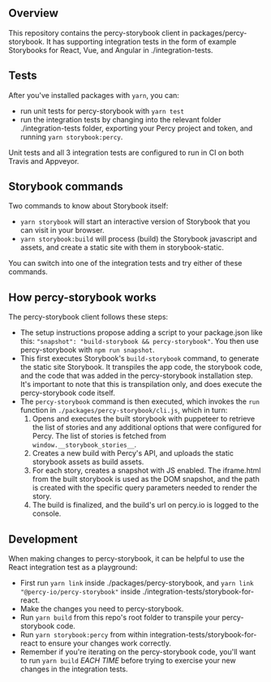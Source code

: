 ## Overview
This repository contains the percy-storybook client in packages/percy-storybook.  It has supporting integration tests in the form of example Storybooks for React, Vue, and Angular in ./integration-tests.  

## Tests
After you've installed packages with `yarn`, you can:
* run unit tests for percy-storybook with `yarn test`
* run the integration tests by changing into the relevant folder ./integration-tests folder, exporting your Percy project and token, and running `yarn storybook:percy`.

Unit tests and all 3 integration tests are configured to run in CI on both Travis and Appveyor.

## Storybook commands
Two commands to know about Storybook itself:
* `yarn storybook` will start an interactive version of Storybook that you can visit in your browser.
* `yarn storybook:build` will process (build) the Storybook javascript and assets, and create a static site with them in storybook-static.  

You can switch into one of the integration tests and try either of these commands.


## How percy-storybook works
The percy-storybook client follows these steps:

- The setup instructions propose adding a script to your package.json like this: `"snapshot": "build-storybook && percy-storybook"`.  You then use percy-storybook with `npm run snapshot`.
- This first executes Storybook's `build-storybook` command, to generate the static site Storybook.  It transpiles the app code, the storybook code, and the code that was added in the percy-storybook installation step.  It's important to note that this is transpilation only, and does execute the percy-storybook code itself.
- The `percy-storybook` command is then executed, which invokes the `run` function in `./packages/percy-storybook/cli.js`, which in turn:
    1. Opens and executes the built storybook with puppeteer to retrieve the list of stories and any additional options that were configured for Percy.  The list of stories is fetched from `window.__storybook_stories__`.
    1. Creates a new build with Percy's API, and uploads the static storybook assets as build assets.
    1. For each story, creates a snapshot with JS enabled. The iframe.html from the built storybook is used as the DOM snapshot, and the path is created with the specific query parameters needed to render the story.
    1. The build is finalized, and the build's url on percy.io is logged to the console.


## Development
When making changes to percy-storybook, it can be helpful to use the React integration test as a playground:

- First run `yarn link` inside ./packages/percy-storybook, and `yarn link "@percy-io/percy-storybook"` inside ./integration-tests/storybook-for-react.
- Make the changes you need to percy-storybook.
- Run `yarn build` from this repo's root folder to transpile your percy-storybook code.
- Run `yarn storybook:percy` from within integration-tests/storybook-for-react to ensure your changes work correctly.
- Remember if you're iterating on the percy-storybook code, you'll want to run `yarn build` *EACH TIME* before trying to exercise your new changes in the integration tests.
